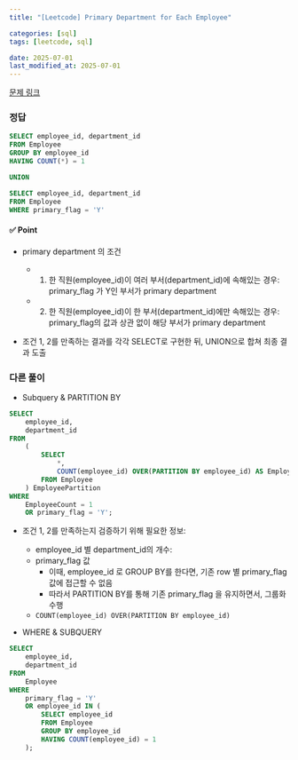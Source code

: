 ```yaml
---
title: "[Leetcode] Primary Department for Each Employee"

categories: [sql]
tags: [leetcode, sql]

date: 2025-07-01
last_modified_at: 2025-07-01
---
```

[문제 링크](https://leetcode.com/problems/primary-department-for-each-employee/?envType=study-plan-v2&envId=top-sql-50)

### 정답
```sql
SELECT employee_id, department_id
FROM Employee
GROUP BY employee_id
HAVING COUNT(*) = 1

UNION

SELECT employee_id, department_id
FROM Employee
WHERE primary_flag = 'Y'
```

#### ✅ Point
- primary department 의 조건
    - 1. 한 직원(employee_id)이 여러 부서(department_id)에 속해있는 경우: primary_flag 가 Y인 부서가 primary department
    - 2. 한 직원(employee_id)이 한 부서(department_id)에만 속해있는 경우: primary_flag의 값과 상관 없이 해당 부서가 primary department

- 조건 1, 2를 만족하는 결과를 각각 SELECT로 구현한 뒤, UNION으로 합쳐 최종 결과 도출

### 다른 풀이
- Subquery & PARTITION BY
```sql
SELECT
    employee_id,
    department_id
FROM 
    (
        SELECT
            *,
            COUNT(employee_id) OVER(PARTITION BY employee_id) AS EmployeeCount
        FROM Employee
    ) EmployeePartition
WHERE
    EmployeeCount = 1
    OR primary_flag = 'Y';
```
- 조건 1, 2를 만족하는지 검증하기 위해 필요한 정보: 
    - employee_id 별 department_id의 개수: 
    - primary_flag 값
        - 이때, employee_id 로 GROUP BY를 한다면, 기존 row 별 primary_flag 값에 접근할 수 없음
        - 따라서 PARTITION BY를 통해 기존 primary_flag 을 유지하면서, 그룹화 수행
    - `COUNT(employee_id) OVER(PARTITION BY employee_id)`

- WHERE & SUBQUERY
```sql
SELECT
    employee_id,
    department_id
FROM 
    Employee
WHERE
    primary_flag = 'Y'
    OR employee_id IN (
        SELECT employee_id
        FROM Employee
        GROUP BY employee_id
        HAVING COUNT(employee_id) = 1
    );
```